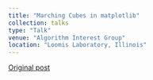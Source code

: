 ```yaml
---
title: "Marching Cubes in matplotlib"
collection: talks
type: "Talk"
venue: "Algorithm Interest Group"
location: "Loomis Laboratory, Illinois"
---
```


[Original post][1]

[1]: http://algorithm-interest-group.com/algorithm/Marching-Cubes-Yubo-Paul-Yang
